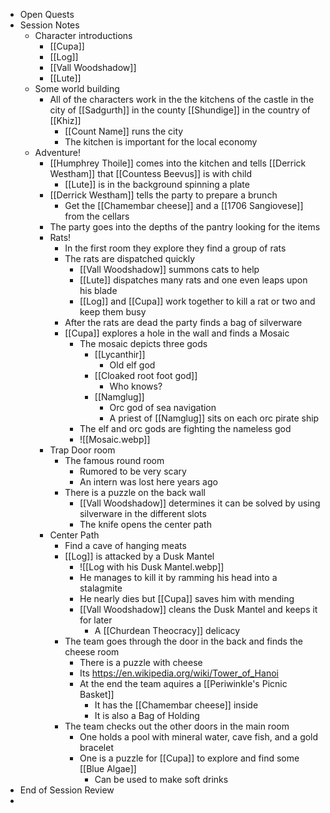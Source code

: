 - Open Quests
- Session Notes
	- Character introductions
		- [[Cupa]]
		- [[Log]]
		- [[Vall Woodshadow]]
		- [[Lute]]
	- Some world building
		- All of the characters work in the the kitchens of the castle in the city of [[Sadgurth]] in the county [[Shundige]] in the country of [[Khiz]]
			- [[Count Name]] runs the city
			- The kitchen is important for the local economy
	- Adventure!
		- [[Humphrey Thoile]] comes into the kitchen and tells [[Derrick Westham]] that [[Countess Beevus]] is with child
			- [[Lute]] is in the background spinning a plate
		- [[Derrick Westham]] tells the party to prepare a brunch
			- Get the [[Chamembar cheese]] and a [[1706 Sangiovese]] from the cellars
		- The party goes into the depths of the pantry looking for the items
		- Rats!
			- In the first room they explore they find a group of rats
			- The rats are dispatched quickly
				- [[Vall Woodshadow]] summons cats to help
				- [[Lute]] dispatches many rats and one even leaps upon his blade
				- [[Log]] and [[Cupa]] work together to kill a rat or two and keep them busy
			- After the rats are dead the party finds a bag of silverware
			- [[Cupa]] explores a hole in the wall and finds a Mosaic
				- The mosaic depicts three gods
					- [[Lycanthir]]
						- Old elf god
					- [[Cloaked root foot god]] 
						- Who knows?
					- [[Namglug]]
						- Orc god of sea navigation
						- A priest of [[Namglug]] sits on each orc pirate ship
				- The elf and orc gods are fighting the nameless god
				- ![[Mosaic.webp]]
		- Trap Door room
			- The famous round room
				- Rumored to be very scary
				- An intern was lost here years ago
			- There is a puzzle on the back wall
				- [[Vall Woodshadow]] determines it can be solved by using silverware in the different slots
				- The knife opens the center path
		- Center Path
			- Find a cave of hanging meats
			- [[Log]] is attacked by a Dusk Mantel
				- ![[Log with his Dusk Mantel.webp]]
				- He manages to kill it by ramming his head into a stalagmite
				- He nearly dies but [[Cupa]] saves him with mending
				- [[Vall Woodshadow]] cleans the Dusk Mantel and keeps it for later
					- A [[Churdean Theocracy]] delicacy
			- The team goes through the door in the back and finds the cheese room
				- There is a puzzle with cheese
				- Its https://en.wikipedia.org/wiki/Tower_of_Hanoi
				- At the end the team aquires a [[Periwinkle's Picnic Basket]]
					- It has the [[Chamembar cheese]] inside
					- It is also a Bag of Holding
			- The team checks out the other doors in the main room
				- One holds a pool with mineral water, cave fish, and a gold bracelet
				- One is a puzzle for [[Cupa]] to explore and find some [[Blue Algae]]
					- Can be used to make soft drinks
- End of Session Review
- 